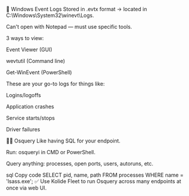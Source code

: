📄 Windows Event Logs
Stored in .evtx format → located in C:\Windows\System32\winevt\Logs.

Can't open with Notepad — must use specific tools.

3 ways to view:

Event Viewer (GUI)

wevtutil (Command line)

Get-WinEvent (PowerShell)

These are your go-to logs for things like:

Logins/logoffs

Application crashes

Service starts/stops

Driver failures

🧑‍💻 Osquery
Like having SQL for your endpoint.

Run: osqueryi in CMD or PowerShell.

Query anything: processes, open ports, users, autoruns, etc.

sql
Copy code
SELECT pid, name, path FROM processes WHERE name = 'lsass.exe';
✅ Use Kolide Fleet to run Osquery across many endpoints at once via web UI.
